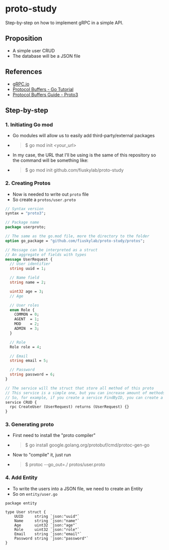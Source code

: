 # proto-study
Step-by-step on how to implement gRPC in a simple API.

## Proposition
- A simple user CRUD
- The database will be a JSON file

## References
- [gRPC.io](https://grpc.io/docs/languages/go/)
- [Protocol Buffers - Go Tutorial](https://developers.google.com/protocol-buffers/docs/gotutorial)
- [Protocol Buffers Guide - Proto3](https://developers.google.com/protocol-buffers/docs/proto3)

## Step-by-step

### 1. Initiating Go mod
- Go modules will allow us to easily add third-party/external packages
- > $ go mod init <your_url>
- In my case, the URL that I'll be using is the same of this repository so the command will be something like:
- > $ go mod init github.com/fiuskylab/proto-study

### 2. Creating Protos
- Now is needed to write out `proto` file
- So create a `protos/user.proto`
```proto
// Syntax version
syntax = "proto3";

// Package name
package userproto;

// The same as the go.mod file, more the directory to the folder
option go_package = "github.com/fiuskylab/proto-study/protos";

// Message can be interpreted as a struct
// An aggregate of fields with types
message UserRequest {
  // User identifier
  string uuid = 1;

  // Name field
  string name = 2;

  uint32 age = 3;
  // Age

  // User roles
  enum Role {
    COMMON = 0;
    AGENT  = 1;
    MOD    = 2;
    ADMIN  = 3;
  }

  // Role
  Role role = 4;

  // Email
  string email = 5;

  // Password
  string password = 6;
}

// The service will the struct that store all method of this proto
// This service is a simple one, but you can increase amount of methods and messages
// So, for example, if you create a service FindByID, you can create a message UserRequestID that will only have the field 'string uuid = 0;'
service CRUD {
  rpc CreateUser (UserRequest) returns (UserRequest) {}
}
```

### 3. Generating proto
- First need to install the "proto compiler"
- > $ go install google.golang.org/protobuf/cmd/protoc-gen-go
- Now to "compile" it, just run
- > $ protoc --go_out=./ protos/user.proto

### 4. Add Entity
- To write the users into a JSON file, we need to create an Entity
- So on `entity/user.go`
```golang
package entity

type User struct {
	UUID     string `json:"uuid"`
	Name     string `json:"name"`
	Age      uint32 `json:"age"`
	Role     uint32 `json:"role"`
	Email    string `json:"email"`
	Password string `json:"password"`
}
```
